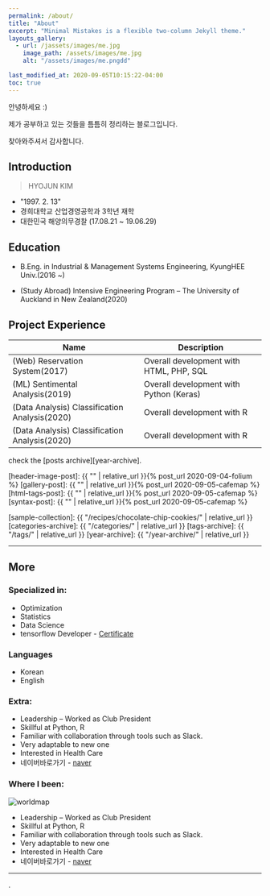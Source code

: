 ```yaml
---
permalink: /about/
title: "About"
excerpt: "Minimal Mistakes is a flexible two-column Jekyll theme."
layouts_gallery:
  - url: /jassets/images/me.jpg
    image_path: /assets/images/me.jpg
    alt: "/assets/images/me.pngdd"

last_modified_at: 2020-09-05T10:15:22-04:00
toc: true
---
```


<p> 안녕하세요 :) </p>
<p>제가 공부하고 있는 것들을 틈틈히 정리하는 블로그입니다.</p>
<p>찾아와주셔서 감사합니다.</p>

## Introduction
> HYOJUN KIM

* "1997. 2. 13"
* 경희대학교 산업경영공학과 3학년 재학
* 대한민국 해양의무경찰 (17.08.21 ~ 19.06.29)
## Education

- B.Eng. in Industrial & Management Systems Engineering,
KyungHEE Univ.(2016 ~)

- (Study Abroad)
Intensive Engineering Program
– The University of Auckland in New Zealand(2020)


## Project Experience

| Name                                        | Description                                           |
| ------------------------------------------- | ----------------------------------------------------- |
| (Web) Reservation System(2017) | Overall development with HTML, PHP, SQL   |
| (ML) Sentimental Analysis(2019) | Overall development with Python (Keras)  |
| (Data Analysis) Classification Analysis(2020) | Overall development with R |
| (Data Analysis) Classification Analysis(2020) | Overall development with R |

check the [posts archive][year-archive].

[header-image-post]: {{ "" | relative_url }}{% post_url 2020-09-04-folium %}
[gallery-post]: {{ "" | relative_url }}{% post_url 2020-09-05-cafemap %}
[html-tags-post]: {{ "" | relative_url }}{% post_url 2020-09-05-cafemap %}
[syntax-post]: {{ "" | relative_url }}{% post_url 2020-09-05-cafemap %}

[sample-collection]: {{ "/recipes/chocolate-chip-cookies/" | relative_url }}
[categories-archive]: {{ "/categories/" | relative_url }}
[tags-archive]: {{ "/tags/" | relative_url }}
[year-archive]: {{ "/year-archive/" | relative_url }}

---

## More

### Specialized in:

- Optimization
- Statistics
- Data Science
- tensorflow Developer - [Certificate](https://www.credential.net/9d0112c9-3078-4433-b416-c3f12a9f13e6)

### Languages

- Korean
- English

### Extra:

- Leadership – Worked as Club President
- Skillful at Python, R
- Familiar with collaboration through tools such as Slack.
- Very adaptable to new one
- Interested in Health Care
- 네이버바로가기 - [naver](https://naver.com)

### Where I been:

<p><img src="https://tistory3.daumcdn.net/tistory/4184006/skin/images/world.svg" alt="worldmap" /></p>

- Leadership – Worked as Club President
- Skillful at Python, R
- Familiar with collaboration through tools such as Slack.
- Very adaptable to new one
- Interested in Health Care
- 네이버바로가기 - [naver](https://naver.com)

---

.
